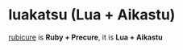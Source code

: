 # luakatsu (Lua + Aikastu)

[rubicure](https://github.com/sue445/rubicure) is **Ruby + Precure**, it is **Lua + Aikastu**

